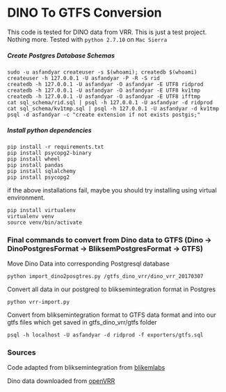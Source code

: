 DINO To GTFS Conversion
=======================

This code is tested for DINO data from VRR. This is just a test project. Nothing more.
Tested with `python 2.7.10` on `Mac Sierra`


##### Create Postgres Database Schemas

```
sudo -u asfandyar createuser -s $(whoami); createdb $(whoami)
createuser -h 127.0.0.1 -U asfandyar -P -R -S rid
createdb -h 127.0.0.1 -U asfandyar -O asfandyar -E UTF8 ridprod
createdb -h 127.0.0.1 -U asfandyar -O asfandyar -E UTF8 kv1tmp
createdb -h 127.0.0.1 -U asfandyar -O asfandyar -E UTF8 ifftmp
cat sql_schema/rid.sql | psql -h 127.0.0.1 -U asfandyar -d ridprod
cat sql_schema/kv1tmp.sql | psql -h 127.0.0.1 -U asfandyar -d kv1tmp
psql -d asfandyar -c "create extension if not exists postgis;"
```

##### Install python dependencies
```
pip install -r requirements.txt
pip install psycopg2-binary
pip install wheel
pip install pandas
pip install sqlalchemy
pip install psycopg2
```
if the above installations fail, maybe you should try installing using virtual environment.
```
pip install virtualenv
virtualenv venv
source venv/bin/activate
```


### Final commands to convert from Dino data to GTFS  (Dino -> DinoPostgresFormat -> BliksemPostgresFormat -> GTFS)

Move Dino Data into corresponding Postgresql database
```
python import_dino2posgtres.py /gtfs_dino_vrr/dino_vrr_20170307
```

Convert all data in our postgreql to bliksemintegration format in Postgres
```
python vrr-import.py
```

Convert from bliksemintegration format to GTFS data format and into our gtfs files which get saved in gtfs_dino_vrr/gtfs folder
```
psql -h localhost -U asfandyar -d ridprod -f exporters/gtfs.sql
```




### Sources

Code adapted from bliksemintegration from [blikemlabs](http://docs.plannerstack.org/en/latest/bliksem/Introduction/)

Dino data downloaded from [openVRR](https://www.openvrr.de/id/dataset/dino-daten)